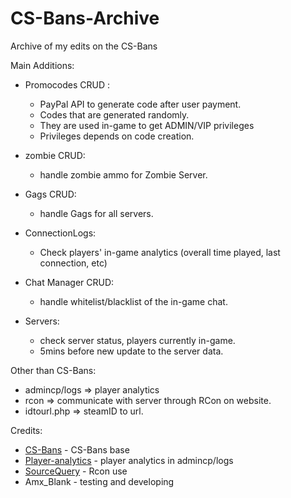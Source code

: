 # CS-Bans-Archive
Archive of my edits on the CS-Bans 

Main Additions: 
- Promocodes CRUD :
  - PayPal API to generate code after user payment.
  - Codes that are generated randomly.
  - They are used in-game to get ADMIN/VIP privileges
  - Privileges depends on code creation.
  
- zombie CRUD:
  - handle zombie ammo for Zombie Server.
- Gags CRUD:
  - handle Gags for all servers.

- ConnectionLogs:
  - Check players' in-game analytics (overall time played, last connection, etc) 
- Chat Manager CRUD:
  - handle whitelist/blacklist of the in-game chat.

- Servers: 
  - check server status, players currently in-game.
  - 5mins before new update to the server data. 

Other than CS-Bans: 
- admincp/logs => player analytics
- rcon => communicate with server through RCon on website. 
- idtourl.php => steamID to url.

Credits:
- [CS-Bans](https://github.com/Craft-Soft/CS-Bans) - CS-Bans base
- [Player-analytics](https://github.com/theChaosCoder/player_analytics) - player analytics in admincp/logs
- [SourceQuery](https://github.com/xPaw/PHP-Source-Query) - Rcon use
- Amx_Blank - testing and developing
